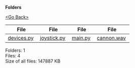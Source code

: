 **Folders**

[&lt;Go Back&gt;](../right.html)

  

<table><thead><tr class="header"><th><strong>File</strong></th><th><strong>File</strong></th><th><strong>File</strong></th><th><strong>File</strong></th></tr></thead><tbody><tr class="odd"><td><a href="devices.py">devices.py</a> </td><td><a href="joystick.py">joystick.py</a> </td><td><a href="main.py">main.py</a> </td><td><a href="cannon.wav">cannon.wav</a> </td></tr></tbody></table>

Folders: 1  
Files: 4  
Size of all files: 147887 KB
